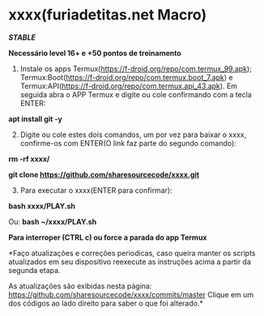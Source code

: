 # xxxx(furiadetitas.net Macro)
***STABLE***

**Necessário level 16+ e +50 pontos de treinamento**

1. Instale os apps Termux(https://f-droid.org/repo/com.termux_99.apk);
Termux:Boot(https://f-droid.org/repo/com.termux.boot_7.apk) e
Termux:API(https://f-droid.org/repo/com.termux.api_43.apk).
Em seguida abra o APP Termux e digite ou cole confirmando com a tecla ENTER:

**apt install git -y**


2. Digite ou cole estes dois comandos, um por vez para baixar o xxxx, confirme-os com ENTER(O link faz parte do segundo comando):

**rm -rf xxxx/**

**git clone https://github.com/sharesourcecode/xxxx.git**


3. Para executar o xxxx(ENTER para confirmar):

**bash xxxx/PLAY.sh**

Ou:
**bash ~/xxxx/PLAY.sh**


**Para interroper (CTRL c) ou force a parada do app Termux**

*Faço atualizações e correções periodicas, caso queira manter os scripts atualizados em seu dispositivo reexecute as instruções acima a partir da segunda etapa.

As atualizações são exibidas nesta página: https://github.com/sharesourcecode/xxxx/commits/master
Clique em um dos códigos ao lado direito para saber o que foi alterado.* 
